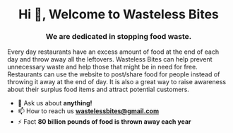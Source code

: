 <h1 align="center">Hi 👋, Welcome to Wasteless Bites</h1>
<h3 align="center">We are dedicated in stopping food waste.</h3>

Every day restaurants have an excess amount of food at the end of each day and throw away all the leftovers. Wasteless Bites can help prevent unnecessary waste and help those that might be in need for free. Restaurants can use the website to post/share food for people instead of throwing it away at the end of day. It is also a great way to raise awareness about their surplus food items and attract potential customers.

- 💬 Ask us about **anything!**
- 📫 How to reach us **wastelessbites@gmail.com**
- ⚡ Fact **80 billion pounds of food is thrown away each year**

